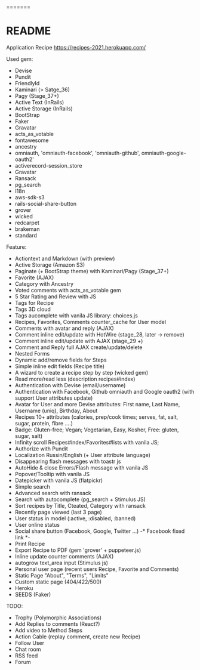 =======
# README

Application Recipe https://recipes-2021.herokuapp.com/

Used gem:
* Devise
* Pundit
* FriendlyId
* Kaminari (> Satge_36)
* Pagy (Stage_37+)
* Active Text (InRails)
* Active Storage (InRails)
* BootStrap
* Faker
* Gravatar
* acts_as_votable
* fontawesome
* ancestry
* omniauth, 'omniauth-facebook', 'omniauth-github', omniauth-google-oauth2'
* activerecord-session_store
* Gravatar
* Ransack
* pg_search
* I18n
* aws-sdk-s3
* rails-social-share-button
* grover
* wicked
* redcarpet
* brakeman
* standard

Feature:
* Actiontext and Markdown (with preview)
* Active Storage (Amazon S3)
* Paginate (+ BootStrap theme) with Kaminari/Pagy (Stage_37+)
* Favorite (AJAX)
* Category with Ancestry
* Voted comments with acts_as_votable gem
* 5 Star Rating and Review with JS
* Tags for Recipe 
* Tags 3D cloud
* Tags aucomplete with vanila JS library: choices.js
* Recipes, Favorites, Comments counter_cache for User model
* Comments with avatar and reply (AJAX)
* Comment inline edit/update with HotWire (stage_28, later -> remove)
* Comment inline edit/update with AJAX (stage_29 +)
* Comment and Reply full AJAX create/update/delete  
* Nested Forms
* Dynamic add/remove fields for Steps
* Simple inline edit fields (Recipe title)
* A wizard to create a recipe step by step (wicked gem)
* Read more/read less (description recipes#index)
* Authentication with Devise (email/username)
* Authentication with Facebook, Github omniauth and Google oauth2 (with support User attributes update)
* Avatar for User and more Devise attributes: First name, Last Name, Username (uniq), Birthday, About 
* Recipes 10+ attributes (calories, prep/cook times; serves, fat, salt, sugar, protein, fibre ....)
* Badge: Gluten-free; Vegan; Vegetarian, Easy, Kosher, Free: gluten, sugar, salt)
* Infinity scroll Recipes#index/Favorites#lists with vanila JS;
* Authorize with Pundit
* Localization Russin/English (+ User attribute language)
* Disappearing flash messages with toastr js
* AutoHide & close Errors/Flash message with vanila JS
* Popover/Tooltip with vanila JS
* Datepicker with vanila JS (flatpickr)
* Simple search
* Advanced search with ransack
* Search with autocomplete (pg_search + Stimulus JS)
* Sort recipes by Title, Cteated, Category with ransack
* Recently page viewed (last 3 page)
* User status in model (:active, :disabled, :banned)
* User online status
* Social share button (Facebook, Google, Twitter ...) -* Facebook fixed link *-
* Print Recipe
* Export Recipe to PDF (gem 'grover' + puppeteer.js)
* Inline update counter comments (AJAX)
* autogrow text_area input (Stimulus js)
* Personal user page (recent users Recipe, Favorite and Comments)
* Static Page "About", "Terms", "Limits"
* Custom static page (404/422/500)
* Heroku
* SEEDS (Faker)

TODO:
* Trophy (Polymorphic Associations)
* Add Replies to comments (React?)
* Add video to Method Steps 
* Action Cable (replay comment, create new Recipe)
* Follow User
* Chat room
* RSS feed
* Forum
